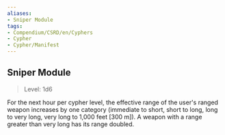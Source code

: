 ```yaml
---
aliases:
- Sniper Module
tags:
- Compendium/CSRD/en/Cyphers
- Cypher
- Cypher/Manifest
---
```


  
## Sniper Module  
>Level: 1d6  
  
For the next hour per cypher level, the effective range of the user's ranged weapon increases by one category (immediate to short, short to long, long to very long, very long to 1,000 feet [300 m]). A weapon with a range greater than very long has its range doubled.